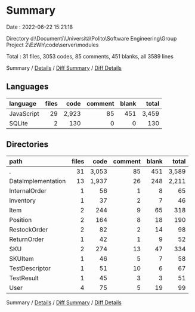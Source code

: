 # Summary

Date : 2022-06-22 15:21:18

Directory d:\\Documenti\\Università\\Polito\\Software Engineering\\Group Project 2\\EzWh\\code\\server\\modules

Total : 31 files,  3053 codes, 85 comments, 451 blanks, all 3589 lines

Summary / [Details](details.md) / [Diff Summary](diff.md) / [Diff Details](diff-details.md)

## Languages
| language | files | code | comment | blank | total |
| :--- | ---: | ---: | ---: | ---: | ---: |
| JavaScript | 29 | 2,923 | 85 | 451 | 3,459 |
| SQLite | 2 | 130 | 0 | 0 | 130 |

## Directories
| path | files | code | comment | blank | total |
| :--- | ---: | ---: | ---: | ---: | ---: |
| . | 31 | 3,053 | 85 | 451 | 3,589 |
| DataImplementation | 13 | 1,937 | 26 | 248 | 2,211 |
| InternalOrder | 1 | 56 | 1 | 8 | 65 |
| Inventory | 1 | 37 | 2 | 7 | 46 |
| Item | 2 | 244 | 9 | 65 | 318 |
| Position | 2 | 164 | 8 | 18 | 190 |
| RestockOrder | 2 | 82 | 2 | 14 | 98 |
| ReturnOrder | 1 | 42 | 1 | 9 | 52 |
| SKU | 2 | 274 | 13 | 47 | 334 |
| SKUItem | 1 | 46 | 5 | 7 | 58 |
| TestDescriptor | 1 | 51 | 10 | 6 | 67 |
| TestResult | 1 | 45 | 3 | 3 | 51 |
| User | 4 | 75 | 5 | 19 | 99 |

Summary / [Details](details.md) / [Diff Summary](diff.md) / [Diff Details](diff-details.md)